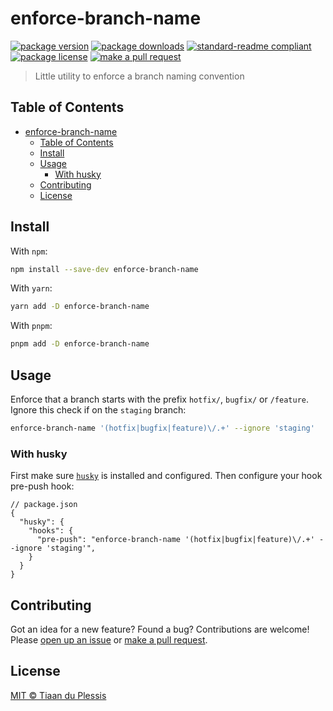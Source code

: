 
# enforce-branch-name
[![package version](https://img.shields.io/npm/v/enforce-branch-name.svg?style=flat-square)](https://npmjs.org/package/enforce-branch-name)
[![package downloads](https://img.shields.io/npm/dm/enforce-branch-name.svg?style=flat-square)](https://npmjs.org/package/enforce-branch-name)
[![standard-readme compliant](https://img.shields.io/badge/readme%20style-standard-brightgreen.svg?style=flat-square)](https://github.com/RichardLitt/standard-readme)
[![package license](https://img.shields.io/npm/l/enforce-branch-name.svg?style=flat-square)](https://npmjs.org/package/enforce-branch-name)
[![make a pull request](https://img.shields.io/badge/PRs-welcome-brightgreen.svg?style=flat-square)](http://makeapullrequest.com)

> Little utility to enforce a branch naming convention

## Table of Contents

- [enforce-branch-name](#enforce-branch-name)
  - [Table of Contents](#table-of-contents)
  - [Install](#install)
  - [Usage](#usage)
    - [With husky](#with-husky)
  - [Contributing](#contributing)
  - [License](#license)

## Install

With `npm`:
```sh
npm install --save-dev enforce-branch-name
```

With `yarn`:
```sh
yarn add -D enforce-branch-name
```

With `pnpm`:
```sh
pnpm add -D enforce-branch-name
```


## Usage

Enforce that a branch starts with the prefix `hotfix/`, `bugfix/` or `/feature`. Ignore this check if on the `staging` branch:

```sh
enforce-branch-name '(hotfix|bugfix|feature)\/.+' --ignore 'staging'
```

### With husky

First make sure [`husky`](https://github.com/typicode/husky) is installed and configured. Then configure your hook pre-push hook:

```
// package.json
{
  "husky": {
    "hooks": {
      "pre-push": "enforce-branch-name '(hotfix|bugfix|feature)\/.+' --ignore 'staging'",
    }
  }
}
```

## Contributing

Got an idea for a new feature? Found a bug? Contributions are welcome! Please [open up an issue](https://github.com/tiaanduplessis/feature-flip/issues) or [make a pull request](https://makeapullrequest.com/).

## License

[MIT © Tiaan du Plessis](./LICENSE)


    